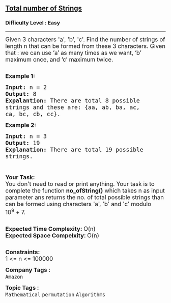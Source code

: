 <h2><a href="https://www.geeksforgeeks.org/problems/total-number-of-strings5726/1?page=6&category=Mathematical&difficulty=Easy&sortBy=submissions">Total number of Strings</a></h2><h3>Difficulty Level : Easy</h3><hr><div class="problems_problem_content__Xm_eO"><p><span style="font-size:18px">Given 3 characters 'a', 'b', 'c'. Find the number of strings of length n that can be formed from these 3 characters. Given that : we can use ‘a’ as many times as we want, ‘b’ maximum once, and ‘c’ maximum twice.</span><br>
&nbsp;</p>

<p><span style="font-size:18px"><strong>Example 1:</strong></span></p>

<pre><span style="font-size:18px"><strong>Input: </strong>n = 2
<strong>Output: </strong>8
<strong>Expalantion: </strong>There are total 8 possible
strings and these are: {aa, ab, ba, ac,
ca, bc, cb, cc}.</span>
</pre>

<p><span style="font-size:18px"><strong>Example 2:</strong></span></p>

<pre><span style="font-size:18px"><strong>Input: </strong>n = 3
<strong>Output: </strong>19
<strong>Explanation: </strong>There are total 19 possible
strings.</span>
</pre>

<p>&nbsp;</p>

<p><span style="font-size:18px"><strong>Your Task:</strong><br>
You don't need to read or print anything. Your task is to complete the function&nbsp;<strong>no_ofString()</strong>&nbsp;which takes n as input parameter ans returns the no. of total possible strings than can be formed using characters 'a', 'b' and 'c' modulo 10<sup>9</sup>&nbsp;+ 7.</span><br>
&nbsp;</p>

<p><span style="font-size:18px"><strong>Expected Time Complexity:&nbsp;</strong>O(n)<br>
<strong>Expected Space Compelxity:&nbsp;</strong>O(n)</span><br>
&nbsp;</p>

<p><span style="font-size:18px"><strong>Constraints:</strong><br>
1 &lt;= n &lt;= 100000</span></p>
</div><p><span style=font-size:18px><strong>Company Tags : </strong><br><code>Amazon</code>&nbsp;<br><p><span style=font-size:18px><strong>Topic Tags : </strong><br><code>Mathematical</code>&nbsp;<code>permutation</code>&nbsp;<code>Algorithms</code>&nbsp;